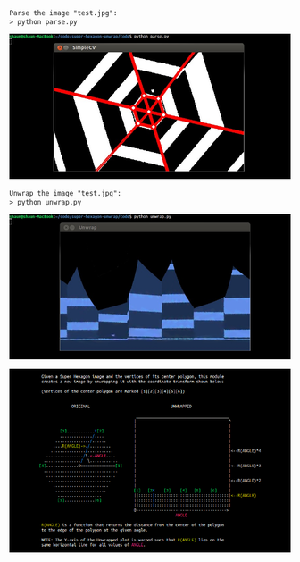 
```
Parse the image "test.jpg":
> python parse.py
```

![parse](../img/parse.jpg)

```
Unwrap the image "test.jpg":
> python unwrap.py
```

![unwrap](../img/unwrap.jpg)


![diagram](../img/diag.gif)
